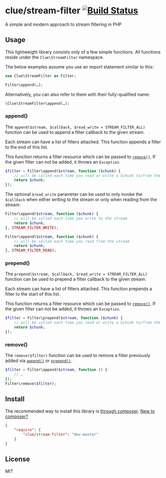 # clue/stream-filter [![Build Status](https://travis-ci.org/clue/php-stream-filter.svg?branch=master)](https://travis-ci.org/clue/php-stream-filter)

A simple and modern approach to stream filtering in PHP

## Usage

This lightweight library consists only of a few simple functions.
All functions reside under the `Clue\StreamFilter` namespace.

The below examples assume you use an import statement similar to this:

```php
use Clue\StreamFilter as Filter;

Filter\append(…);
```

Alternatively, you can also refer to them with their fully-qualified name:

```php
\Clue\StreamFilter\append(…);
```

### append()

The `append($stream, $callback, $read_write = STREAM_FILTER_ALL)` function can be used to
append a filter callback to the given stream.

Each stream can have a list of filters attached.
This function appends a filter to the end of this list.

This function returns a filter resource which can be passed to [`remove()`](#remove).
If the given filter can not be added, it throws an `Exception`.

```php
$filter = Filter\append($stream, function ($chunk) {
    // will be called each time you read or write a $chunk to/from the stream
    return $chunk;
});
```

The optional `$read_write` parameter can be used to only invoke the `$callback` when either writing to the stream or only when reading from the stream:

```php
Filter\append($stream, function ($chunk) {
    // will be called each time you write to the stream
    return $chunk;
}, STREAM_FILTER_WRITE);

Filter\append($stream, function ($chunk) {
    // will be called each time you read from the stream
    return $chunk;
}, STREAM_FILTER_READ);
```

### prepend()

The `prepend($stream, $callback, $read_write = STREAM_FILTER_ALL)` function can be used to
prepend a filter callback to the given stream.

Each stream can have a list of filters attached.
This function prepends a filter to the start of this list.

This function returns a filter resource which can be passed to [`remove()`](#remove).
If the given filter can not be added, it throws an `Exception`.

```php
$filter = Filter\prepend($stream, function ($chunk) {
    // will be called each time you read or write a $chunk to/from the stream
    return $chunk;
});
```

### remove()

The `remove($filter)` function can be used to
remove a filter previously added via [`append()`](#append) or [`prepend()`](#prepend).

```php
$filter = Filter\append($stream, function () {
    // …
});
Filter\remove($filter);
```

## Install

The recommended way to install this library is [through composer](https://getcomposer.org).
[New to composer?](https://getcomposer.org/doc/00-intro.md)

```JSON
{
    "require": {
        "clue/stream-filter": "dev-master"
    }
}
```

## License

MIT
